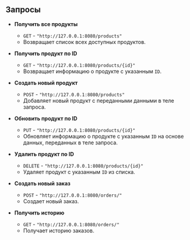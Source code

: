 ## Запросы

- **Получить все продукты**
  - `GET` - `"http://127.0.0.1:8080/products"`
  - Возвращает список всех доступных продуктов.

- **Получить продукт по ID**
  - `GET` - `"http://127.0.0.1:8080/products/{id}"`
  - Возвращает информацию о продукте с указанным `ID`.

- **Создать новый продукт**
  - `POST` - `"http://127.0.0.1:8080/products"`
  - Добавляет новый продукт с переданными данными в теле запроса.

- **Обновить продукт по ID**
  - `PUT` - `"http://127.0.0.1:8080/products/{id}"`
  - Обновляет информацию о продукте с указанным `ID` на основе данных, переданных в теле запроса.

- **Удалить продукт по ID**
  - `DELETE` - `"http://127.0.0.1:8080/products/{id}"`
  - Удаляет продукт с указанным `ID` из списка.
 
- **Создать новый заказ**
  - `POST` - `"http://127.0.0.1:8080/orders/"`
  - Создает новый заказ.
 
- **Получить историю**
  - `GET` - `"http://127.0.0.1:8080/orders/"`
  - Получает историю заказов.

